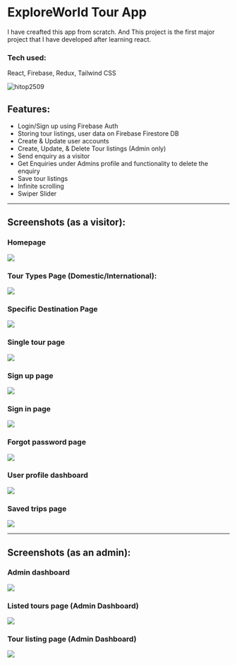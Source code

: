 <h1 align="left">ExploreWorld Tour App </h1>
<p>I have creafted this app from scratch. And This project is the first major project that I have developed after learning react.</p>

<h3 align="left">Tech used:</h3>
<p>React, Firebase, Redux, Tailwind CSS<p>

<p align="left"> <img src="https://komarev.com/ghpvc/?username=hitop2509&label=Profile%20views&color=0e75b6&style=flat" alt="hitop2509" /> </p>

<h2>Features:</h2>
<ul>
  <li>Login/Sign up using Firebase Auth</li>
  <li>Storing tour listings, user data on Firebase Firestore DB</li>
  <li>Create & Update user accounts</li>
  <li>Create, Update, & Delete Tour listings (Admin only)</li>
  <li>Send enquiry as a visitor</li>
  <li>Get Enquiries under Admins profile and functionality to delete the enquiry</li>
  <li>Save tour listings</li>
  <li>Infinite scrolling</li>
  <li>Swiper Slider</li>
</ul>

<hr/>
<h2>Screenshots (as a visitor):</h2>

<h3>Homepage</h3>
<img src='https://firebasestorage.googleapis.com/v0/b/personal-84946.appspot.com/o/homepage.png?alt=media&token=57483fd1-e3d8-4e7f-978b-d12351cc090d'/>

<h3>Tour Types Page (Domestic/International):</h3>
<img src='https://firebasestorage.googleapis.com/v0/b/personal-84946.appspot.com/o/specific%20tour%20type%20page.png?alt=media&token=c6121aec-c5cf-4e0d-b2cd-062d16382b63'>

<h3>Specific Destination Page</h3>
<img src='https://firebasestorage.googleapis.com/v0/b/personal-84946.appspot.com/o/specific%20destination%20page.png?alt=media&token=d68041e0-7c51-41b6-85c0-adf96fcfe864'>

<h3>Single tour page</h3>
<img src='https://firebasestorage.googleapis.com/v0/b/personal-84946.appspot.com/o/single%20tour%20page.png?alt=media&token=091d4ed8-a780-4a0d-bc91-f1d7fe81ebcb'>

<h3>Sign up page</h3>
<img src='https://firebasestorage.googleapis.com/v0/b/personal-84946.appspot.com/o/sign%20up%20page.png?alt=media&token=3b68c2a8-0933-4510-a87d-e54e41f225e7'>

<h3>Sign in page</h3>
<img src='https://firebasestorage.googleapis.com/v0/b/personal-84946.appspot.com/o/sign%20in%20page.png?alt=media&token=aeedbb5a-8327-464d-8a06-48a83e305eec'>

<h3>Forgot password page</h3>
<img src='https://firebasestorage.googleapis.com/v0/b/personal-84946.appspot.com/o/forgot%20password%20page.png?alt=media&token=a844115e-8172-44b1-b9f9-c5f91c9e9fe9'>

<h3>User profile dashboard</h3>
<img src='https://firebasestorage.googleapis.com/v0/b/personal-84946.appspot.com/o/user%20profile%20dashboard.png?alt=media&token=e41b3706-4629-43f1-b86a-0bda53788cdc'>

<h3>Saved trips page</h3>
<img src='https://firebasestorage.googleapis.com/v0/b/personal-84946.appspot.com/o/saved%20trips%20page.png?alt=media&token=7bca018c-4b7e-46ec-9f49-9ba24943097b'>

<br/>
<hr/>
<h2>Screenshots (as an admin):</h2>

<h3>Admin dashboard</h3>
<img src='https://firebasestorage.googleapis.com/v0/b/personal-84946.appspot.com/o/admin%20profile%20dashboard.png?alt=media&token=1ddb7dfd-5d19-4839-9cee-e5ce526db8f0'>

<h3>Listed tours page (Admin Dashboard)</h3>
<img src='https://firebasestorage.googleapis.com/v0/b/personal-84946.appspot.com/o/my%20listings%20page.png?alt=media&token=5f65314b-afce-4d41-9225-ee2e331e4a42'>

<h3>Tour listing page (Admin Dashboard)</h3>
<img src='https://firebasestorage.googleapis.com/v0/b/personal-84946.appspot.com/o/create%20trips%20page.png?alt=media&token=4f7c84a7-ddbb-4233-b507-d84e3810fc0a'>
